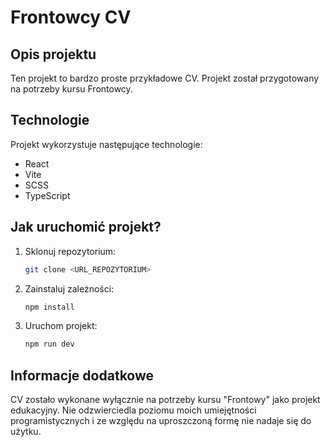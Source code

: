 # Frontowcy CV

## Opis projektu

Ten projekt to bardzo proste przykładowe CV.
Projekt został przygotowany na potrzeby kursu Frontowcy.

## Technologie

Projekt wykorzystuje następujące technologie:

- React
- Vite
- SCSS
- TypeScript

## Jak uruchomić projekt?

1. Sklonuj repozytorium:
   ```bash
   git clone <URL_REPOZYTORIUM>
   ```
2. Zainstaluj zależności:
   ```bash
   npm install
   ```
3. Uruchom projekt:
   ```bash
   npm run dev
   ```
   
## Informacje dodatkowe
CV zostało wykonane wyłącznie na potrzeby kursu "Frontowy" jako projekt edukacyjny.
Nie odzwierciedla poziomu moich umiejętności programistycznych i ze względu na uproszczoną formę nie nadaje się do użytku.
